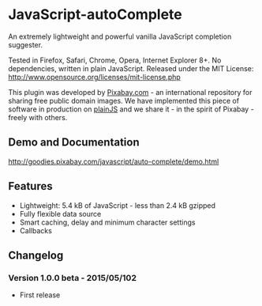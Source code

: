 JavaScript-autoComplete
===================

An extremely lightweight and powerful vanilla JavaScript completion suggester.

Tested in Firefox, Safari, Chrome, Opera, Internet Explorer 8+. No dependencies, written in plain JavaScript.
Released under the MIT License: http://www.opensource.org/licenses/mit-license.php

This plugin was developed by [Pixabay.com](http://pixabay.com/) - an international repository for sharing free public domain images.
We have implemented this piece of software in production on [plainJS](http://plainjs.com/) and we share it - in the spirit of Pixabay - freely with others.

## Demo and Documentation

http://goodies.pixabay.com/javascript/auto-complete/demo.html

## Features

* Lightweight: 5.4 kB of JavaScript - less than 2.4 kB gzipped
* Fully flexible data source
* Smart caching, delay and minimum character settings
* Callbacks

## Changelog

### Version 1.0.0 beta - 2015/05/102

* First release
